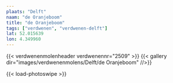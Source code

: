 ```yaml
---
plaats: "Delft"
naam: "de Oranjeboom"
title: "de Oranjeboom"
tags: ["verdwenen", "verdwenen-delft"]
lat: 52.015639 
lon: 4.349960
---
```

{{< verdwenenmolenheader verdwenennr="2509" >}}
{{< gallery dir="images/verdwenenmolens/Delft/de Oranjeboom" //>}}

{{< load-photoswipe >}}